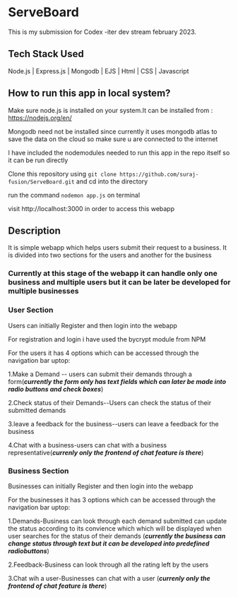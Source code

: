 # ServeBoard

This is my submission for Codex -iter dev stream february 2023.

## Tech Stack Used

Node.js | Express.js | Mongodb | EJS | Html | CSS | Javascript

## How to run this app in local system?

Make sure node.js is installed on your system.It can be installed from : https://nodejs.org/en/

Mongodb need not be installed since currently it uses mongodb atlas to save the data on the cloud so make sure u are connected to the internet

I have included the nodemodules needed to run this app in the repo itself so it can be run directly

Clone this repository using `git clone https://github.com/suraj-fusion/ServeBoard.git` and cd into the directory

run the command `nodemon app.js` on terminal

visit http://localhost:3000 in order to access this webapp

## Description
It is simple webapp which helps users submit their request to a business.
It is divided into two sections for the users and another for the business

### Currently at this stage of the webapp it can handle only one business and multiple users but it can be later be developed for multiple businesses

### User Section

Users can initially Register and then login into the webapp

For registration and login i have used the bycrypt module from NPM

For the users it has 4 options which can be accessed through the navigation bar uptop:

1.Make a Demand -- users can submit their demands through a form(***currently the form only has text fields which can later be made into radio buttons and check boxes***)

2.Check status of their Demands--Users can check the status of their submitted demands

3.leave a feedback for the business--users can leave a feedback for the business

4.Chat with a business-users can chat with a business representative(***currenly only the frontend of chat feature is there***)



### Business Section

Businesses can initially Register and then login into the webapp

For the businesses it has 3 options which can be accessed through the navigation bar uptop:

1.Demands-Business can look through each demand submitted can update the status according to its convience which which will be displayed when user searches for the status of their demands (***currently the business can change status through text but it can be developed into predefined radiobuttons***)

2.Feedback-Business can look through all the rating left by the users

3.Chat wih a user-Businesses can chat with a user (***currenly only the frontend of chat feature is there***)
